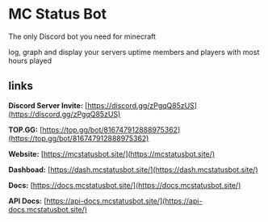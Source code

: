 # MC Status Bot
The only Discord bot you need for minecraft

log, graph and display your servers uptime members and players with most hours played

## links

__**Discord Server Invite:**__ [https://discord.gg/zPgqQ85zUS](https://discord.gg/zPgqQ85zUS)

__**TOP.GG:**__ [https://top.gg/bot/816747912888975362](https://top.gg/bot/816747912888975362)

__**Website:**__ [https://mcstatusbot.site/](https://mcstatusbot.site/)

__**Dashboad:**__ [https://dash.mcstatusbot.site/](https://dash.mcstatusbot.site/)

__**Docs:**__ [https://docs.mcstatusbot.site/](https://docs.mcstatusbot.site/)

__**API Docs:**__ [https://api-docs.mcstatusbot.site/](https://api-docs.mcstatusbot.site/)
